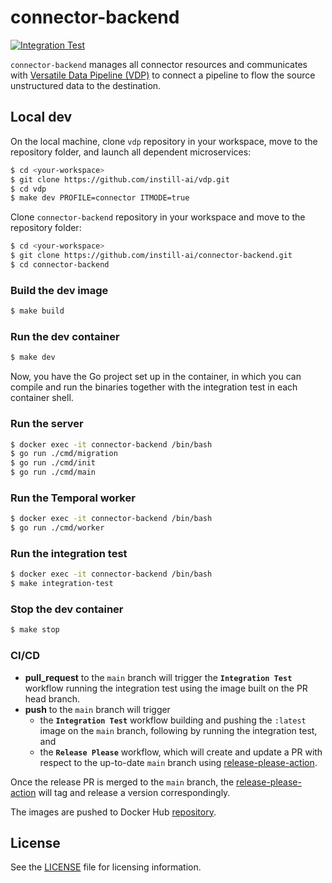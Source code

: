 # connector-backend

[![Integration Test](https://github.com/instill-ai/connector-backend/actions/workflows/integration-test.yml/badge.svg)](https://github.com/instill-ai/connector-backend/actions/workflows/integration-test.yml)

`connector-backend` manages all connector resources and communicates with [Versatile Data Pipeline (VDP)](https://github.com/instill-ai/vdp) to connect a pipeline to flow the source unstructured data to the destination.

## Local dev

On the local machine, clone `vdp` repository in your workspace, move to the repository folder, and launch all dependent microservices:
```bash
$ cd <your-workspace>
$ git clone https://github.com/instill-ai/vdp.git
$ cd vdp
$ make dev PROFILE=connector ITMODE=true
```

Clone `connector-backend` repository in your workspace and move to the repository folder:
```bash
$ cd <your-workspace>
$ git clone https://github.com/instill-ai/connector-backend.git
$ cd connector-backend
```

### Build the dev image

```bash
$ make build
```

### Run the dev container

```bash
$ make dev
```

Now, you have the Go project set up in the container, in which you can compile and run the binaries together with the integration test in each container shell.

### Run the server

```bash
$ docker exec -it connector-backend /bin/bash
$ go run ./cmd/migration
$ go run ./cmd/init
$ go run ./cmd/main
```

### Run the Temporal worker

```bash
$ docker exec -it connector-backend /bin/bash
$ go run ./cmd/worker
```

### Run the integration test

``` bash
$ docker exec -it connector-backend /bin/bash
$ make integration-test
```

### Stop the dev container

```bash
$ make stop
```

### CI/CD

- **pull_request** to the `main` branch will trigger the **`Integration Test`** workflow running the integration test using the image built on the PR head branch.
- **push** to the `main` branch will trigger
  - the **`Integration Test`** workflow building and pushing the `:latest` image on the `main` branch, following by running the integration test, and
  - the **`Release Please`** workflow, which will create and update a PR with respect to the up-to-date `main` branch using [release-please-action](https://github.com/google-github-actions/release-please-action).

Once the release PR is merged to the `main` branch, the [release-please-action](https://github.com/google-github-actions/release-please-action) will tag and release a version correspondingly.

The images are pushed to Docker Hub [repository](https://hub.docker.com/r/instill/connector-backend).

## License

See the [LICENSE](./LICENSE) file for licensing information.
